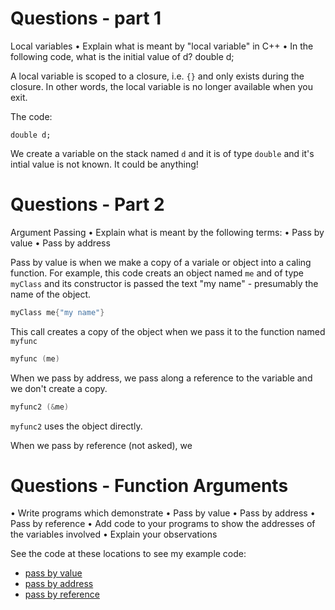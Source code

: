 # Questions - part 1

Local variables
• Explain what is meant by "local variable" in C++
• In the following code, what is the initial value of d?
double d;


A local variable is scoped to a closure, i.e. `{}` and only exists during the closure.  In other words, the local variable is no longer available when you exit.

The code:
```
double d;
```

We create a variable on the stack named `d` and it is of type `double` and it's intial value is not known.  It could be anything!

# Questions - Part 2

Argument Passing
• Explain what is meant by the following terms:
• Pass by value
• Pass by address

Pass by value is when we make a copy of a variale or object into a caling function.  For example, this code creats an object named `me` and of type `myClass` and its constructor is passed the text "my name" - presumably the name of the object.

```c++
myClass me{"my name"}
```

This call creates a copy of the object when we pass it to the function named `myfunc`

```c++
myfunc (me)
```

When we pass by address, we pass along a reference to the variable and we don't create a copy.

```c++
myfunc2 (&me)
```

`myfunc2` uses the object directly.


When we pass by reference (not asked), we 

# Questions - Function Arguments
• Write programs which demonstrate
• Pass by value
• Pass by address
• Pass by reference
• Add code to your programs to show the addresses of the variables 
involved
• Explain your observations

See the code at these locations to see my example code:

- [pass by value](../lectures/01-pass-by-value.cpp)
- [pass by address](../lectures/01-pass-by-address.cpp)
- [pass by reference](../lectures/01-pass-by-reference.cpp)
